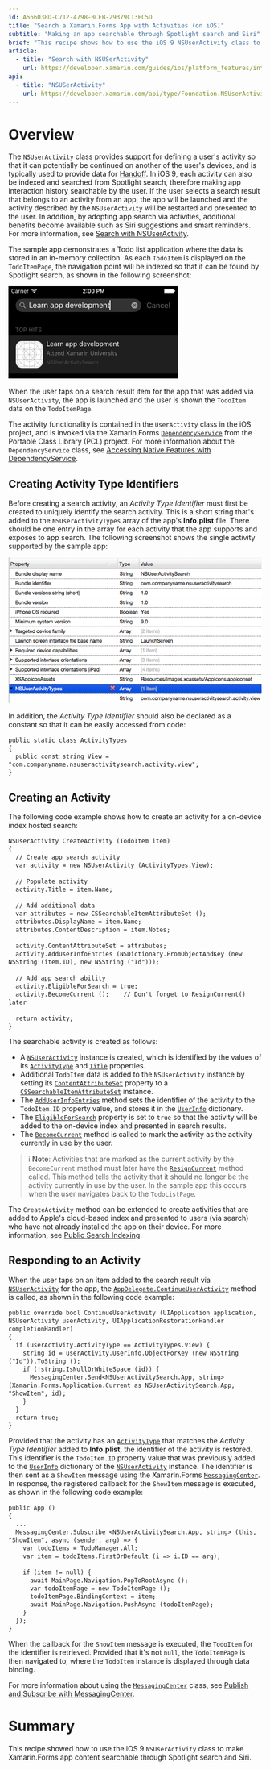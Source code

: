 ```yaml
---
id: A566038D-C712-4798-BCEB-29379C13FC5D
title: "Search a Xamarin.Forms App with Activities (on iOS)"
subtitle: "Making an app searchable through Spotlight search and Siri"
brief: "This recipe shows how to use the iOS 9 NSUserActivity class to make Xamarin.Forms app content searchable through Spotlight search and Siri."
article:
  - title: "Search with NSUSerActivity" 
    url: https://developer.xamarin.com/guides/ios/platform_features/introduction_to_ios9/search/nsuseractivity/
api:
  - title: "NSUSerActivity" 
    url: https://developer.xamarin.com/api/type/Foundation.NSUserActivity/
---
```


# Overview

The [`NSUserActivity`](https://developer.xamarin.com/api/type/Foundation.NSUserActivity/) class provides support for defining a user's activity so that it can potentially be continued on another of the user's devices, and is typically used to provide data for [Handoff](https://developer.xamarin.com/guides/ios/platform_features/introduction_to_ios9/handoff/). In iOS 9, each activity can also be indexed and searched from Spotlight search, therefore making app interaction history searchable by the user. If the user selects a search result that belongs to an activity from an app, the app will be launched and the activity described by the `NSUserActivity` will be restarted and presented to the user. In addition, by adopting app search via activities, additional benefits become available such as Siri suggestions and smart reminders. For more information, see [Search with NSUserActivity](https://developer.xamarin.com/guides/ios/platform_features/introduction_to_ios9/search/nsuseractivity/).

The sample app demonstrates a Todo list application where the data is stored in an in-memory collection. As each `TodoItem` is displayed on the `TodoItemPage`, the navigation point will be indexed so that it can be found by Spotlight search, as shown in the following screenshot:

![](Images/Spotlight.png)

When the user taps on a search result item for the app that was added via `NSUserActivity`, the app is launched and the user is shown the `TodoItem` data on the `TodoItemPage`.

The activity functionality is contained in the `UserActivity` class in the iOS project, and is invoked via the Xamarin.Forms [`DependencyService`](https://developer.xamarin.com/api/type/Xamarin.Forms.DependencyService/) from the Portable Class Library (PCL) project. For more information about the `DependencyService` class, see [Accessing Native Features with DependencyService](https://developer.xamarin.com/guides/xamarin-forms/dependency-service/).

## Creating Activity Type Identifiers

Before creating a search activity, an *Activity Type Identifier* must first be created to uniquely identify the search activity. This is a short string that's added to the `NSUserActivityTypes` array of the app's **Info.plist** file. There should be one entry in the array for each activity that the app supports and exposes to app search. The following screenshot shows the single activity supported by the sample app:

![](Images/Infoplist.png)

In addition, the *Activity Type Identifier* should also be declared as a constant so that it can be easily accessed from code:

```
public static class ActivityTypes
{
  public const string View = "com.companyname.nsuseractivitysearch.activity.view";
}
```

## Creating an Activity

The following code example shows how to create an activity for a on-device index hosted search:

```
NSUserActivity CreateActivity (TodoItem item)
{
  // Create app search activity
  var activity = new NSUserActivity (ActivityTypes.View);

  // Populate activity
  activity.Title = item.Name;

  // Add additional data
  var attributes = new CSSearchableItemAttributeSet ();
  attributes.DisplayName = item.Name;
  attributes.ContentDescription = item.Notes;

  activity.ContentAttributeSet = attributes;
  activity.AddUserInfoEntries (NSDictionary.FromObjectAndKey (new NSString (item.ID), new NSString ("Id")));

  // Add app search ability
  activity.EligibleForSearch = true;
  activity.BecomeCurrent ();	// Don't forget to ResignCurrent() later

  return activity;
}
```

The searchable activity is created as follows:

- A [`NSUserActivity`](https://developer.xamarin.com/api/type/Foundation.NSUserActivity/) instance is created, which is identified by the values of its [`ActivityType`](https://developer.xamarin.com/api/property/Foundation.NSUserActivity.ActivityType/) and [`Title`](https://developer.xamarin.com/api/property/Foundation.NSUserActivity.ActivityType/) properties.
- Additional `TodoItem` data is added to the `NSUserActivity` instance by setting its [`ContentAttributeSet`](https://developer.xamarin.com/api/property/Foundation.NSUserActivity.ContentAttributeSet/) property to a [`CSSearchableItemAttributeSet`](https://developer.xamarin.com/api/type/CoreSpotlight.CSSearchableItemAttributeSet/) instance.
- The [`AddUserInfoEntries`](https://developer.xamarin.com/api/member/Foundation.NSUserActivity.AddUserInfoEntries/p/Foundation.NSDictionary/) method sets the identifier of the activity to the `TodoItem.ID` property value, and stores it in the [`UserInfo`](https://developer.xamarin.com/api/property/Foundation.NSUserActivity.UserInfo/) dictionary.
- The [`EligibleForSearch`](https://developer.xamarin.com/api/property/Foundation.NSUserActivity.EligibleForSearch/) property is set to `true` so that the activity will be added to the on-device index and presented in search results.
- The [`BecomeCurrent`](https://developer.xamarin.com/api/member/Foundation.NSUserActivity.BecomeCurrent()/) method is called to mark the activity as the activity currently in use by the user.

> ℹ️ **Note**: Activities that are marked as the current activity by the `BecomeCurrent` method must later have the [`ResignCurrent`](https://developer.xamarin.com/api/member/Foundation.NSUserActivity.ResignCurrent()/) method called. This method tells the activity that it should no longer be the activity currently in use by the user. In the sample app this occurs when the user navigates back to the `TodoListPage`.

The `CreateActivity` method can be extended to create activities that are added to Apple's cloud-based index and presented to users (via search) who have not already installed the app on their device. For more information, see [Public Search Indexing](https://developer.xamarin.com/guides/ios/platform_features/introduction_to_ios9/search/nsuseractivity/#Public_Search_Indexing).

## Responding to an Activity

When the user taps on an item added to the search result via [`NSUserActivity`](https://developer.xamarin.com/api/type/Foundation.NSUserActivity/) for the app, the [`AppDelegate.ContinueUserActivity`](https://developer.xamarin.com/api/member/UIKit.UIApplicationDelegate.ContinueUserActivity/) method is called, as shown in the following code example:

```
public override bool ContinueUserActivity (UIApplication application, NSUserActivity userActivity, UIApplicationRestorationHandler completionHandler)
{
  if (userActivity.ActivityType == ActivityTypes.View) {
    string id = userActivity.UserInfo.ObjectForKey (new NSString ("Id")).ToString ();
    if (!string.IsNullOrWhiteSpace (id)) {
      MessagingCenter.Send<NSUserActivitySearch.App, string> (Xamarin.Forms.Application.Current as NSUserActivitySearch.App, "ShowItem", id);
    }
  }
  return true;
}
```

Provided that the activity has an [`ActivityType`](https://developer.xamarin.com/api/property/Foundation.NSUserActivity.ActivityType/) that matches the *Activity Type Identifier* added to **Info.plist**, the identifier of the activity is restored. This identifier is the `TodoItem.ID` property value that was previously added to the [`UserInfo`](https://developer.xamarin.com/api/property/Foundation.NSUserActivity.UserInfo/) dictionary of the [`NSUserActivity`](https://developer.xamarin.com/api/type/Foundation.NSUserActivity/) instance. The identifier is then sent as a `ShowItem` message using the Xamarin.Forms [`MessagingCenter`](https://developer.xamarin.com/api/type/Xamarin.Forms.MessagingCenter/). In response, the registered callback for the `ShowItem` message is executed, as shown in the following code example:

```
public App ()
{
  ...
  MessagingCenter.Subscribe <NSUserActivitySearch.App, string> (this, "ShowItem", async (sender, arg) => {
    var todoItems = TodoManager.All;
    var item = todoItems.FirstOrDefault (i => i.ID == arg);

    if (item != null) {
      await MainPage.Navigation.PopToRootAsync ();
      var todoItemPage = new TodoItemPage ();
      todoItemPage.BindingContext = item;
      await MainPage.Navigation.PushAsync (todoItemPage);
    }
  });
}
```

When the callback for the `ShowItem` message is executed, the `TodoItem` for the identifier is retrieved. Provided that it's not `null`, the `TodoItemPage` is then navigated to, where the `TodoItem` instance is displayed through data binding.

For more information about using the [`MessagingCenter`](https://developer.xamarin.com/api/type/Xamarin.Forms.MessagingCenter/) class, see [Publish and Subscribe with MessagingCenter](https://developer.xamarin.com/guides/xamarin-forms/messaging-center/).

# Summary

This recipe showed how to use the iOS 9 `NSUserActivity` class to make Xamarin.Forms app content searchable through Spotlight search and Siri.

